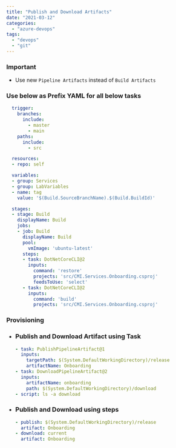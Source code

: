 ```yaml
---
title: "Publish and Download Artifacts"
date: "2021-03-12"
categories: 
  - "azure-devops"
tags: 
  - "devops"
  - "git"
---
```


### Important

- Use new `Pipeline Artifacts` instead of `Build Artifacts`

### Use below as Prefix YAML for all below tasks

```yaml
  trigger:
    branches:
      include:
        - master
        - main
    paths:
      include:
        - src

  resources:
  - repo: self

  variables:
  - group: Services
  - group: LabVariables
  - name: tag
    value: '$(Build.SourceBranchName).$(Build.BuildId)'

  stages:
  - stage: Build
    displayName: Build
    jobs:  
    - job: Build
      displayName: Build
      pool:
        vmImage: 'ubuntu-latest'
      steps:
      - task: DotNetCoreCLI@2
        inputs:
          command: 'restore'
          projects: 'src/CMI.Services.Onboarding.csproj'
          feedsToUse: 'select'
      - task: DotNetCoreCLI@2
        inputs:
          command: 'build'
          projects: 'src/CMI.Services.Onboarding.csproj'

```

### Provisioning

- ### Publish and Download Artifact using Task
    
    ```yaml
    - task: PublishPipelineArtifact@1
      inputs:
        targetPath: $(System.DefaultWorkingDirectory)/release
        artifactName: Onboarding
    - task: DownloadPipelineArtifact@2
      inputs:
        artifactName: onboarding
        path: $(System.DefaultWorkingDirectory)/download
    - script: ls -a download
    ```
    
- ### Publish and Download using steps
    
    ```yaml
    - publish: $(System.DefaultWorkingDirectory)/release
      artifact: Onboarding
    - download: current
      artifact: Onboarding
    ```
